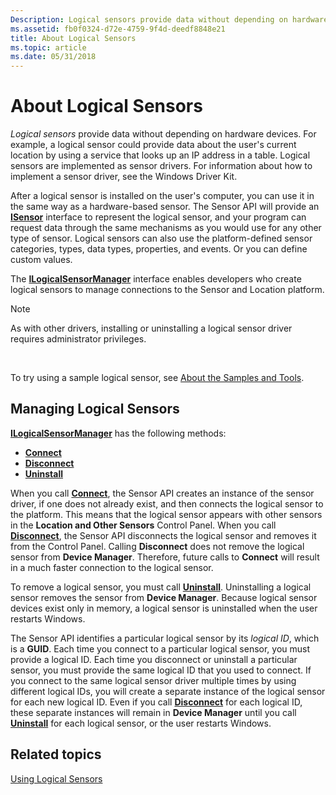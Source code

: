 ```yaml
---
Description: Logical sensors provide data without depending on hardware devices.
ms.assetid: fb0f0324-d72e-4759-9f4d-deedf8848e21
title: About Logical Sensors
ms.topic: article
ms.date: 05/31/2018
---
```


# About Logical Sensors

*Logical sensors* provide data without depending on hardware devices. For example, a logical sensor could provide data about the user's current location by using a service that looks up an IP address in a table. Logical sensors are implemented as sensor drivers. For information about how to implement a sensor driver, see the Windows Driver Kit.

After a logical sensor is installed on the user's computer, you can use it in the same way as a hardware-based sensor. The Sensor API will provide an [**ISensor**](/windows/desktop/api/sensorsapi/nn-sensorsapi-isensor) interface to represent the logical sensor, and your program can request data through the same mechanisms as you would use for any other type of sensor. Logical sensors can also use the platform-defined sensor categories, types, data types, properties, and events. Or you can define custom values.

The [**ILogicalSensorManager**](https://msdn.microsoft.com/en-us/library/Dd318934(v=VS.85).aspx) interface enables developers who create logical sensors to manage connections to the Sensor and Location platform.

> [!Note]  
> As with other drivers, installing or uninstalling a logical sensor driver requires administrator privileges.

 

To try using a sample logical sensor, see [About the Samples and Tools](about-the-samples.md).

## Managing Logical Sensors

[**ILogicalSensorManager**](https://msdn.microsoft.com/en-us/library/Dd318934(v=VS.85).aspx) has the following methods:

-   [**Connect**](https://msdn.microsoft.com/en-us/library/Dd374029(v=VS.85).aspx)
-   [**Disconnect**](https://msdn.microsoft.com/en-us/library/Dd374030(v=VS.85).aspx)
-   [**Uninstall**](https://msdn.microsoft.com/en-us/library/Dd374031(v=VS.85).aspx)

When you call [**Connect**](https://msdn.microsoft.com/en-us/library/Dd374029(v=VS.85).aspx), the Sensor API creates an instance of the sensor driver, if one does not already exist, and then connects the logical sensor to the platform. This means that the logical sensor appears with other sensors in the **Location and Other Sensors** Control Panel. When you call [**Disconnect**](https://msdn.microsoft.com/en-us/library/Dd374030(v=VS.85).aspx), the Sensor API disconnects the logical sensor and removes it from the Control Panel. Calling **Disconnect** does not remove the logical sensor from **Device Manager**. Therefore, future calls to **Connect** will result in a much faster connection to the logical sensor.

To remove a logical sensor, you must call [**Uninstall**](https://msdn.microsoft.com/en-us/library/Dd374031(v=VS.85).aspx). Uninstalling a logical sensor removes the sensor from **Device Manager**. Because logical sensor devices exist only in memory, a logical sensor is uninstalled when the user restarts Windows.

The Sensor API identifies a particular logical sensor by its *logical ID*, which is a **GUID**. Each time you connect to a particular logical sensor, you must provide a logical ID. Each time you disconnect or uninstall a particular sensor, you must provide the same logical ID that you used to connect. If you connect to the same logical sensor driver multiple times by using different logical IDs, you will create a separate instance of the logical sensor for each new logical ID. Even if you call [**Disconnect**](https://msdn.microsoft.com/en-us/library/Dd374030(v=VS.85).aspx) for each logical ID, these separate instances will remain in **Device Manager** until you call [**Uninstall**](https://msdn.microsoft.com/en-us/library/Dd374031(v=VS.85).aspx) for each logical sensor, or the user restarts Windows.

## Related topics

<dl> <dt>

[Using Logical Sensors](using-logical-sensors.md)
</dt> </dl>

 

 



